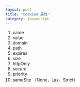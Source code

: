 ```yaml
---
layout: post
title: "cookies 属性"
category: javascript
---
```


1. name
2. value
3. domain
4. path
5. expires
6. size
7. httpOnly
8. secure
9. priority
10. sameSite （None，Lax，Strict）